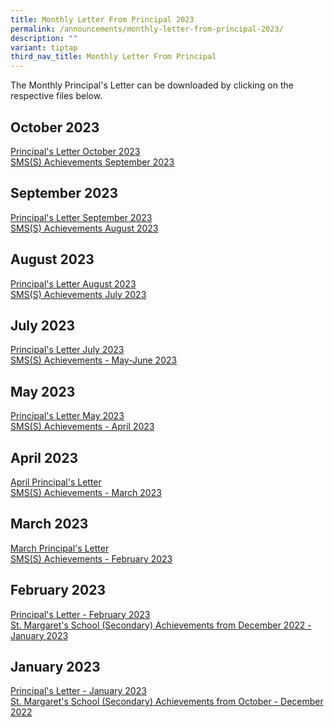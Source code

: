```yaml
---
title: Monthly Letter From Principal 2023
permalink: /announcements/monthly-letter-from-principal-2023/
description: ""
variant: tiptap
third_nav_title: Monthly Letter From Principal
---
```

The Monthly Principal's Letter can be downloaded by clicking on the respective files below.

October 2023
-------------
[Principal's Letter October 2023](/files/oct%202023%20p%20letter_final.pdf)<br>
[SMS(S) Achievements September 2023](/files/sms(s)%20achievements%20-%20sept%202023.pdf)


September 2023
-------------
[Principal's Letter September 2023](/files/september%202023%20principal%20letter.pdf)<br>
[SMS(S) Achievements August 2023](/files/sms(s)%20achievements%20-%20aug%202023.pdf)

August 2023
-------------
[Principal's Letter August 2023](/files/principal's%20letter_august_final.pdf)<br>
[SMS(S) Achievements July 2023](/files/sms(s)%20achievements%20-%20july%202023.pdf)


July 2023
-------------
[Principal's Letter July 2023](/files/principal's%20letter_july.pdf)<br>
[SMS(S) Achievements - May-June 2023](/files/sms(s)%20achievements%20-%20may-june%202023.pdf)


May 2023
-------------
[Principal's Letter May 2023](/files/principal's%20letter%20may%202023_final.pdf)<br>
[SMS(S) Achievements - April 2023](/files/sms(s)%20achievements%20-%20april%202023.pdf)

April 2023
-------------
[April Principal's Letter](/files/principal's%20letter%20april%202023.pdf)<br>
[SMS(S) Achievements - March 2023](/files/sms(s)%20achievements%20-%20march%202023.pdf)



March 2023
-------------
[March Principal's Letter](/files/March%20Principal's%20Letter.pdf)<br>
[SMS(S) Achievements - February 2023](/files/SMS(S)%20Achievements%20-%20February%202023.pdf)

February 2023
-------------

[Principal's Letter - February 2023](https://stmargaretssec-moe-edu-sg-admin.cwp.sg/qql/slot/u168/Principals%20Letter%20Feb%202023.pdf)  
[St. Margaret's School (Secondary) Achievements from December 2022 - January 2023](https://stmargaretssec-moe-edu-sg-admin.cwp.sg/qql/slot/u168/SMSS%20Achievements%20-%20Jan%202023.pdf)  

January 2023
------------

[Principal's Letter - January 2023](https://stmargaretssec-moe-edu-sg-admin.cwp.sg/qql/slot/u168/Announcements/Principals%20Letter%20Jan_2023.pdf)  
[St. Margaret's School (Secondary) Achievements from October - December 2022](https://stmargaretssec-moe-edu-sg-admin.cwp.sg/qql/slot/u168/SMSS%20Achievements%20-%20Oct%20-%20Dec%202022.pdf)